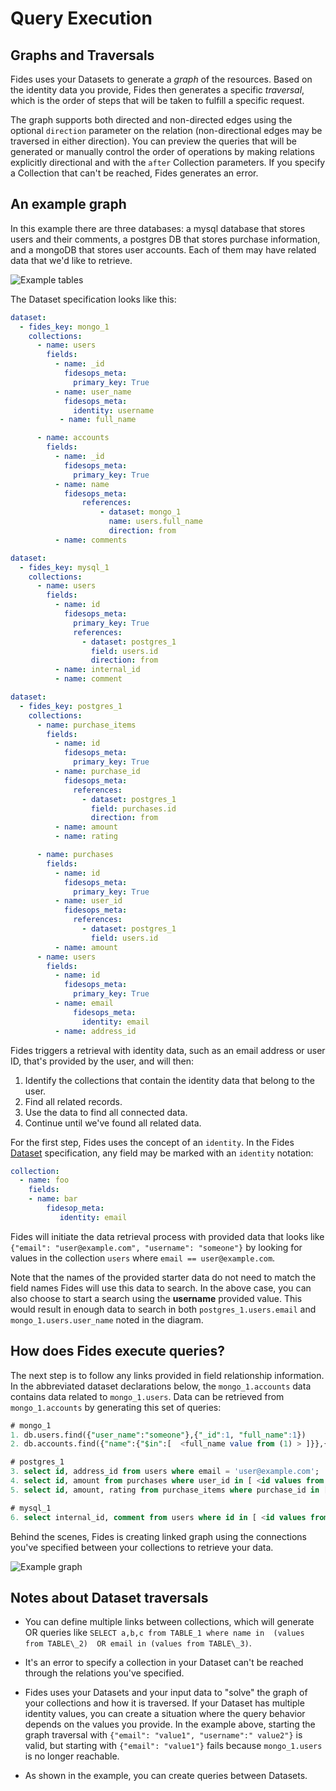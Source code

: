 # Query Execution

## Graphs and Traversals

Fides uses your Datasets to generate a _graph_ of the resources. Based on the identity data you provide, Fides then generates a specific _traversal_, which is the order of steps that will be taken to fulfill a specific request.

The graph supports both directed and non-directed edges using the optional `direction` parameter on the relation (non-directional edges may be traversed in either direction). You can preview the queries that will be generated or manually control the order of operations by making relations explicitly directional and with the `after` Collection parameters. If you specify a Collection that can't be reached, Fides generates an error.

## An example graph

In this example there are three databases: a mysql database that stores users and their comments, a postgres DB that stores purchase information, and a mongoDB that stores user accounts. Each of them may have related data that we'd like to retrieve.

![Example tables](../../../public/assets/img/resources/traversal_tables.png "Example tables")

The Dataset specification looks like this:

``` yaml
dataset:
  - fides_key: mongo_1
    collections:
      - name: users
        fields:
          - name: _id
            fidesops_meta:
              primary_key: True
          - name: user_name
            fidesops_meta:
              identity: username
           - name: full_name

      - name: accounts
        fields:
          - name: _id
            fidesops_meta:
              primary_key: True
          - name: name
            fidesops_meta:
                references:
                    - dataset: mongo_1
                      name: users.full_name
                      direction: from
          - name: comments
```

``` yaml
dataset:
  - fides_key: mysql_1
    collections:
      - name: users
        fields:
          - name: id
            fidesops_meta:
              primary_key: True
              references:
                - dataset: postgres_1
                  field: users.id
                  direction: from
          - name: internal_id
          - name: comment
```

``` yaml
dataset:
  - fides_key: postgres_1
    collections:
      - name: purchase_items
        fields:
          - name: id
            fidesops_meta:
              primary_key: True
          - name: purchase_id
            fidesops_meta:
              references:
                - dataset: postgres_1
                  field: purchases.id
                  direction: from
          - name: amount
          - name: rating

      - name: purchases
        fields:
          - name: id
            fidesops_meta:
              primary_key: True
          - name: user_id
            fidesops_meta:
              references:
                - dataset: postgres_1
                  field: users.id
          - name: amount
      - name: users
        fields:
          - name: id
            fidesops_meta:
              primary_key: True
          - name: email
              fidesops_meta:
                identity: email
          - name: address_id
```

Fides triggers a retrieval with identity data, such as an email address or user ID, that's provided by the user, and will then:

1. Identify the collections that contain the identity data that belong to the user.
2. Find all related records.
3. Use the data to find all connected data.
4. Continue until we've found all related data.

For the first step, Fides uses the concept of an `identity`. In the Fides [Dataset](../getting-started/datasets.md) specification, any field may be marked with an `identity` notation:

``` yaml
collection:
  - name: foo
    fields:
    - name: bar
        fidesop_meta:
           identity: email 
```

Fides will initiate the data retrieval process with provided data that looks like `{"email": "user@example.com", "username": "someone"}` by looking for values in the collection `users` where `email == user@example.com`.  

Note that the names of the provided starter data do not need to match the field names Fides will use this data to search. In the above case, you can also choose to start a search using the **username** provided value. This would result in enough data to search in both `postgres_1.users.email` and `mongo_1.users.user_name` noted in the diagram.

## How does Fides execute queries?
The next step is to follow any links provided in field relationship information. In the abbreviated dataset declarations below, the `mongo_1.accounts` data contains data related to `mongo_1.users`. Data can be retrieved from `mongo_1.accounts` by generating this set of queries:

``` sql
# mongo_1
1. db.users.find({"user_name":"someone"},{"_id":1, "full_name":1}) 
2. db.accounts.find({"name":{"$in":[  <full_name value from (1) > ]}},{"_id":1, "comments":1})

# postgres_1
3. select id, address_id from users where email = 'user@example.com';
4. select id, amount from purchases where user_id in [ <id values from (3) >] 
5. select id, amount, rating from purchase_items where purchase_id in [ <id values from (4)> ]

# mysql_1
6. select internal_id, comment from users where id in [ <id values from (3) >]
```

Behind the scenes, Fides is creating linked graph using the connections you've specified between your collections to retrieve your data.

![Example graph](../../../public/assets/img/resources/traversal_graph.png "Example graph")

## Notes about Dataset traversals

* You can define multiple links between collections, which will generate OR queries like `SELECT a,b,c from TABLE_1 where name in  (values from TABLE\_2)  OR email in (values from TABLE\_3)`.
 
* It's an error to specify a collection in your Dataset can't be reached through the relations you've specified.

* Fides uses your Datasets and your input data to "solve" the graph of your collections and how it is traversed. If your Dataset has multiple identity values, you can create a situation where the query behavior depends on the values you provide. In the example above, starting the graph traversal with `{"email": "value1", "username":" value2"}` is valid, but starting with  `{"email": "value1"}` fails because `mongo_1.users` is no longer reachable.
 
* As shown in the example, you can create queries between Datasets.
